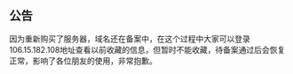 ## 公告

因为重新购买了服务器，域名还在备案中，在这个过程中大家可以登录106.15.182.108地址查看以前收藏的信息，但暂时不能收藏，待备案通过后会恢复正常，影响了各位朋友的使用，非常抱歉。

